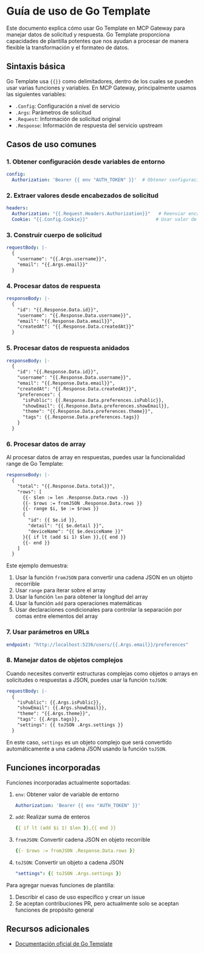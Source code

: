 # Guía de uso de Go Template

Este documento explica cómo usar Go Template en MCP Gateway para manejar datos de solicitud y respuesta. Go Template proporciona capacidades de plantilla potentes que nos ayudan a procesar de manera flexible la transformación y el formateo de datos.

## Sintaxis básica

Go Template usa `{{}}` como delimitadores, dentro de los cuales se pueden usar varias funciones y variables. En MCP Gateway, principalmente usamos las siguientes variables:

- `.Config`: Configuración a nivel de servicio
- `.Args`: Parámetros de solicitud
- `.Request`: Información de solicitud original
- `.Response`: Información de respuesta del servicio upstream

## Casos de uso comunes

### 1. Obtener configuración desde variables de entorno

```yaml
config:
  Authorization: 'Bearer {{ env "AUTH_TOKEN" }}'  # Obtener configuración desde variable de entorno
```

### 2. Extraer valores desde encabezados de solicitud

```yaml
headers:
  Authorization: "{{.Request.Headers.Authorization}}"   # Reenviar encabezado Authorization del cliente
  Cookie: "{{.Config.Cookie}}"                         # Usar valor de la configuración del servicio
```

### 3. Construir cuerpo de solicitud

```yaml
requestBody: |-
  {
    "username": "{{.Args.username}}",
    "email": "{{.Args.email}}"
  }
```

### 4. Procesar datos de respuesta

```yaml
responseBody: |-
  {
    "id": "{{.Response.Data.id}}",
    "username": "{{.Response.Data.username}}",
    "email": "{{.Response.Data.email}}",
    "createdAt": "{{.Response.Data.createdAt}}"
  }
```

### 5. Procesar datos de respuesta anidados

```yaml
responseBody: |-
  {
    "id": "{{.Response.Data.id}}",
    "username": "{{.Response.Data.username}}",
    "email": "{{.Response.Data.email}}",
    "createdAt": "{{.Response.Data.createdAt}}",
    "preferences": {
      "isPublic": {{.Response.Data.preferences.isPublic}},
      "showEmail": {{.Response.Data.preferences.showEmail}},
      "theme": "{{.Response.Data.preferences.theme}}",
      "tags": {{.Response.Data.preferences.tags}}
    }
  }
```

### 6. Procesar datos de array

Al procesar datos de array en respuestas, puedes usar la funcionalidad range de Go Template:

```yaml
responseBody: |-
  {
    "total": "{{.Response.Data.total}}",
    "rows": [
      {{- $len := len .Response.Data.rows -}}
      {{- $rows := fromJSON .Response.Data.rows }}
      {{- range $i, $e := $rows }}
      {
        "id": {{ $e.id }},
        "detail": "{{ $e.detail }}",
        "deviceName": "{{ $e.deviceName }}"
      }{{ if lt (add $i 1) $len }},{{ end }}
      {{- end }}
    ]
  }
```

Este ejemplo demuestra:
1. Usar la función `fromJSON` para convertir una cadena JSON en un objeto recorrible
2. Usar `range` para iterar sobre el array
3. Usar la función `len` para obtener la longitud del array
4. Usar la función `add` para operaciones matemáticas
5. Usar declaraciones condicionales para controlar la separación por comas entre elementos del array

### 7. Usar parámetros en URLs

```yaml
endpoint: "http://localhost:5236/users/{{.Args.email}}/preferences"
```

### 8. Manejar datos de objetos complejos

Cuando necesites convertir estructuras complejas como objetos o arrays en solicitudes o respuestas a JSON, puedes usar la función `toJSON`:

```yaml
requestBody: |-
  {
    "isPublic": {{.Args.isPublic}},
    "showEmail": {{.Args.showEmail}},
    "theme": "{{.Args.theme}}",
    "tags": {{.Args.tags}},
    "settings": {{ toJSON .Args.settings }}
  }
```

En este caso, `settings` es un objeto complejo que será convertido automáticamente a una cadena JSON usando la función `toJSON`.

## Funciones incorporadas

Funciones incorporadas actualmente soportadas:

1. `env`: Obtener valor de variable de entorno
   ```yaml
   Authorization: 'Bearer {{ env "AUTH_TOKEN" }}'
   ```

2. `add`: Realizar suma de enteros
   ```yaml
   {{ if lt (add $i 1) $len }},{{ end }}
   ```

3. `fromJSON`: Convertir cadena JSON en objeto recorrible
   ```yaml
   {{- $rows := fromJSON .Response.Data.rows }}
   ```

4. `toJSON`: Convertir un objeto a cadena JSON
   ```yaml
   "settings": {{ toJSON .Args.settings }}
   ```

Para agregar nuevas funciones de plantilla:
1. Describir el caso de uso específico y crear un issue
2. Se aceptan contribuciones PR, pero actualmente solo se aceptan funciones de propósito general

## Recursos adicionales

- [Documentación oficial de Go Template](https://pkg.go.dev/text/template) 